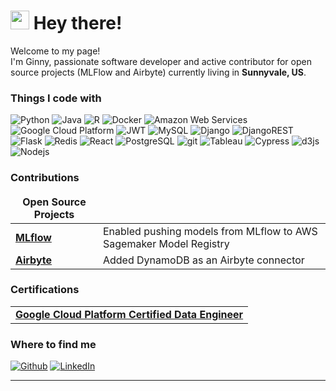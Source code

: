 <h1><img src="https://emojis.slackmojis.com/emojis/images/1479080836/1363/eevee.gif?1479080836" width="30"/> Hey there!</h1>


<p>Welcome to my page! </br> I'm Ginny, passionate software developer and active contributor for open source projects (MLFlow and Airbyte) currently living in <b>Sunnyvale, US</b>. </p>
<h3>Things I code with</h3>
<p>
  <img alt="Python" src="https://img.shields.io/badge/-Python-45b8d8?style=flat-square&logo=python&logoColor=white" />
  <img alt="Java" src="https://img.shields.io/badge/-Java-8DD6F9?style=flat-square&logo=java&logoColor=white" />
  <img alt="R" src="https://img.shields.io/badge/-R-8DF6F3?style=flat-square&logo=r&logoColor=white" />
  <img alt="Docker" src="https://img.shields.io/badge/-Docker-46a2f1?style=flat-square&logo=docker&logoColor=white" />
  <img alt="Amazon Web Services" src="https://img.shields.io/badge/-AWS-F9A03C?style=flat-square&logo=amazon-aws&logoColor=white" />
  <img alt="Google Cloud Platform" src="https://img.shields.io/badge/-Google_Cloud_Platform-1a73e8?style=flat-square&logo=google-cloud&logoColor=white" />
  <img alt="JWT" src="https://img.shields.io/badge/JWT-007ACC?style=flat-square&logo=JSON%20web%20tokens" />
  <img alt="MySQL" src="https://img.shields.io/badge/MySQL-%2300f.svg?style=flat-square&logo=mysql&logoColor=white" />
  <img alt="Django" src="https://img.shields.io/badge/Django-%23092E20.svg?style=flat-square&logo=django&logoColor=white" />
  <img alt="DjangoREST" src="https://img.shields.io/badge/Django-REST-ff1709?style=flat-square&logo=django&logoColor=white&color=ff1709&labelColor=gray" />
  <img alt="Flask" src="https://img.shields.io/badge/Flask-%23000.svg?style=flat-square&logo=flask&logoColor=white" />
  <img alt="Redis" src="https://img.shields.io/badge/-Redis-5849BE?style=flat-square&logo=redis&logoColor=white" />
  <img alt="React" src="https://img.shields.io/badge/-React-311C87?style=flat-square&logo=react&logoColor=white" />
  <img alt="PostgreSQL" src="https://img.shields.io/badge/PostgreSQL-430098?style=flat-square&logo=postgresql&logoColor=white" />
  <img alt="git" src="https://img.shields.io/badge/-Git-764ABC?style=flat-square&logo=git&logoColor=white" />
  <img alt="Tableau" src="https://img.shields.io/badge/-Tableau-%23316192.svg?style=flat-square&logo=tableau&logoColor=white" />
  <img alt="Cypress" src="https://img.shields.io/badge/-Cypress-3ECF8E?style=flat-square&logo=cypress&logoColor=white" />
  <img alt="d3js" src="https://img.shields.io/badge/-D3.js-13aa52?style=flat-square&logo=d3.js&logoColor=white" />
  <img alt="Nodejs" src="https://img.shields.io/badge/-Nodejs-43853d?style=flat-square&logo=Node.js&logoColor=white" />
</p>
<h3>Contributions</h3>
<table>
  <thead align="center">
    <tr border: none;>
      <td><b>Open Source Projects</b></td>
      <td><b></b></td>
    </tr>
  </thead>
  <tbody>
    <tr>
      <td><a href="https://github.com/mlflow/mlflow/pull/4669"><b>MLflow</b></a></td>
      <td>Enabled pushing models from MLflow to AWS Sagemaker Model Registry</td>
    </tr>
	  <tr>
      <td><a href="https://github.com/airbytehq/airbyte/pull/5561"><b>Airbyte</b></a></td>
      <td>Added DynamoDB as an Airbyte connector</td>
    </tr>
  </tbody>
</table>
<h3>Certifications</h3>
<table>
  <thead>
  </thead>
  <tbody>
    <tr>
      <td><a href="https://github.com/mlflow/mlflow/pull/4669"><b>Google Cloud Platform Certified Data Engineer</b></a></td>
    </tr>
  </tbody>
</table>
<h3>Where to find me</h3>
<p><a href="https://github.com/jinnig" target="_blank"><img alt="Github" src="https://img.shields.io/badge/GitHub-%2312100E.svg?&style=for-the-badge&logo=Github&logoColor=white" /></a> <a href="https://www.linkedin.com/in/jinni-gu/" target="_blank"><img alt="LinkedIn" src="https://img.shields.io/badge/linkedin-%230077B5.svg?&style=for-the-badge&logo=linkedin&logoColor=white" /></a> 
</p>

------------
